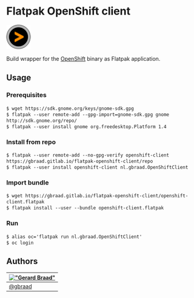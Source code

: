 Flatpak OpenShift client
========================

!["Prompt"](https://raw.githubusercontent.com/gbraad/assets/gh-pages/icons/prompt-icon-64.png)


Build wrapper for the [OpenShift](https://openshift.org/) binary as Flatpak application.


Usage
-----

### Prerequisites

```
$ wget https://sdk.gnome.org/keys/gnome-sdk.gpg
$ flatpak --user remote-add --gpg-import=gnome-sdk.gpg gnome http://sdk.gnome.org/repo/
$ flatpak --user install gnome org.freedesktop.Platform 1.4
```


### Install from repo

```
$ flatpak --user remote-add --no-gpg-verify openshift-client https://gbraad.gitlab.io/flatpak-openshift-client/repo
$ flatpak --user install openshift-client nl.gbraad.OpenShiftClient
```


### Import bundle   

```
$ wget https://gbraad.gitlab.io/flatpak-openshift-client/openshift-client.flatpak
$ flatpak install --user --bundle openshift-client.flatpak
```


### Run

```
$ alias oc='flatpak run nl.gbraad.OpenShiftClient'
$ oc login
```


Authors
-------

| [!["Gerard Braad"](http://gravatar.com/avatar/e466994eea3c2a1672564e45aca844d0.png?s=60)](http://gbraad.nl "Gerard Braad <me@gbraad.nl>") |
|---|
| [@gbraad](https://twitter.com/gbraad)  |
